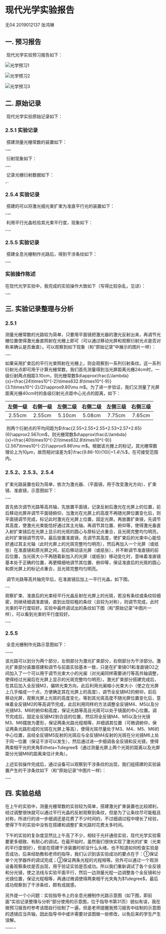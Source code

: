 # 现代光学实验报告

无04  2019012137  张鸿琳

## 一. 预习报告

​		现代光学实验预习报告如下：

![光学预习1](C:/Users/%E6%83%A0%E6%99%AE/Desktop/%E5%85%89%E5%AD%A6%E9%A2%84%E4%B9%A01.jpg)

![光学预习2](C:/Users/%E6%83%A0%E6%99%AE/Desktop/%E5%85%89%E5%AD%A6%E9%A2%84%E4%B9%A02.jpg)

![光学预习3](C:/Users/%E6%83%A0%E6%99%AE/Desktop/%E5%85%89%E5%AD%A6%E9%A2%84%E4%B9%A03.jpg)



## 二. 原始记录

​		现代光学实验原始记录如下：

### 2.5.1 实验记录

​		搭建测量光栅常数的装置如下：

<img src="C:/Users/%E6%83%A0%E6%99%AE/Desktop/%E5%85%89%E6%A0%85%E8%A3%85%E7%BD%AE.jpg" alt="光栅装置" style="zoom: 25%;" />

​		衍射现象如下：

<img src="C:/Users/%E6%83%A0%E6%99%AE/Desktop/%E5%85%89%E6%A0%85%E8%A1%8D%E5%B0%84.jpg" alt="光栅衍射" style="zoom: 25%;" />

​		记录光栅衍射数据如下：

<img src="C:/Users/%E6%83%A0%E6%99%AE/Desktop/2.5.1.jpg" alt="2.5.1" style="zoom: 25%;" />



### 2.5.4 实验记录

​		搭建的可以将激光细光束扩束为准直平行光的装置如下：

<img src="C:/Users/%E6%83%A0%E6%99%AE/Desktop/%E6%89%A9%E6%9D%9F%E8%A3%85%E7%BD%AE.jpg" alt="扩束装置" style="zoom:25%;" />

​		利用平行光晶检验其光束平行度，现象如下：

<img src="C:/Users/%E6%83%A0%E6%99%AE/Desktop/%E5%B9%B3%E8%A1%8C%E5%85%89%E6%99%B6.jpg" alt="平行光晶" style="zoom:25%;" />



### 2.5.5 实验记录

​		搭建全息光栅制作光路后，得到干涉条纹如下：

<img src="C:/Users/%E6%83%A0%E6%99%AE/Desktop/%E5%85%A8%E6%81%AF%E5%85%89%E6%A0%85.jpg" alt="全息光栅" style="zoom:25%;" />



### 实验操作陈述

​		在现代光学实验中，我完成的实验操作大致如下（写得比较杂乱，见谅）：

<img src="C:/Users/%E6%83%A0%E6%99%AE/Desktop/%E5%AE%9E%E9%AA%8C%E6%93%8D%E4%BD%9C.jpg" alt="实验操作" style="zoom:25%;" />



## 三. 实验记录整理与分析

### 2.5.1

​		测量光栅常数的光路较为简单，只要用平面镜把激光器的激光反射出来，再调节光栅位置使得激光垂直照射在光栅上即可（可以通过移动光屏和观察衍射光点是否对称来确认是否垂直）。可以观察到如下现象（和“原始记录”中展示的图片一样）：

<img src="C:/Users/%E6%83%A0%E6%99%AE/Desktop/%E5%85%89%E6%A0%85%E8%A1%8D%E5%B0%84.jpg" alt="光栅衍射" style="zoom:25%;" />

​		如果采用扩束后的平行光束照射在光栅上，则会观察到一系列衍射条纹。这一系列衍射光点即可用于计算光栅常数，我们首先测量得到当光屏距离光栅24cm时，一级衍射两点相距3.10cm，则光栅常数$d\approx\frac{L\lambda}{x}=\frac{24\times10^{-2}\times632.8\times10^{-9}}{3.1\times10^{-2}/2}\approx9.80\mu m$。为了进一步验证，我们又测量了光屏距离光栅40cm时的各级衍射光点距中心光点的距离，如下：

| 左侧一级 | 右侧一级 | 左侧二级 | 右侧二级 | 左侧三级 | 右侧三级 |
| :------: | :------: | :------: | :------: | :------: | :------: |
|  2.55cm  |  2.55cm  |  5.10cm  |  5.08cm  |  7.75cm  |  7.65cm  |

​		则两个衍射点的平均间距为$\frac{2.55+2.55+2.55+2.53+2.57+2.65}{6}\approx2.567cm$，则光栅常数$d\approx\frac{L\lambda}{x}=\frac{40\times10^{-2}\times632.8\times10^{-9}}{2.567\times10^{-2}}\approx9.86\mu m$。根据该光栅上的标记，其光栅常数理论上为$10\mu m$，故而相对误差为$|\frac{9.86-10}{10}|=1.4\%$，在可接受范围内。



### 2.5.2、2.5.3、2.5.4

​		扩束光路装置也较为简单，依次为激光器、（平面镜，用于改变激光方向）、扩束镜、准直镜，示意图如下：

<img src="C:/Users/%E6%83%A0%E6%99%AE/Desktop/%E6%89%A9%E6%9D%9F%E5%85%89%E8%B7%AF.jpg" alt="扩束光路" style="zoom:25%;" />

​		首先依次调节光路等高共轴，先放置平面镜，记录反射后激光在光屏上的位置，前后移动光屏并调节平面镜俯仰，当激光在光屏上的高度不再随光屏位置变化后，则平面镜调节完成，标记此时激光在光屏上位置，固定光屏。再放置扩束镜，先调节其高度，使激光光束能恰好通过其主光轴，再调节其位置、俯仰等，使得激光垂直入射扩束镜后在光屏上显示的光斑的圆心与原标记点重合，且光斑完整均匀明亮，此时扩束镜调节完毕。最后放置准直镜，先调节其高度，使扩束后的光束中心能恰好通过其主光轴（此时光屏上的光斑完整均匀明亮），然后再加入一个光屏（或纸张）在准直镜和原光屏之间，前后移动该光屏（或纸张），并不断调节准直镜的前后位置，当光斑大小不再随着新加入的光屏（或纸张）移动变化时，意味着准直镜基本处于正确的位置，再更精细地调节其位置、俯仰等，保证准直后的光斑的圆心和原光屏上的标记点重合，且光斑完整均匀明亮。

​		调节光路等高共轴完毕后，在准直镜后加上一平行光晶，如下图。

<img src="C:/Users/%E6%83%A0%E6%99%AE/Desktop/%E5%B9%B3%E8%A1%8C%E5%BA%A6.jpg" alt="平行度" style="zoom:25%;" />

​		观察扩束、准直后的光束经平行光晶反射在光屏上的光斑，若没有条纹或条纹较细密，则继续细调准直镜，直到出现较粗的条纹（且较为对称），则调节完成，此时光束的平行度较好。实验中最终调试出的条纹如下图（和“原始记录”中图片一样），可以看到光束的平行度较好。

<img src="C:/Users/%E6%83%A0%E6%99%AE/Desktop/%E5%B9%B3%E8%A1%8C%E5%85%89%E6%99%B6.jpg" alt="平行光晶" style="zoom:25%;" />



### 2.5.5

​		全息光栅制作光路示意图如下：

<img src="C:/Users/%E6%83%A0%E6%99%AE/Desktop/%E5%85%A8%E6%81%AF%E5%85%89%E6%A0%85%E5%85%89%E8%B7%AF.jpg" alt="全息光栅光路" style="zoom:25%;" />

​		该光路可以划分为两个部分，左侧部分为激光扩束部分，右侧部分为干涉部分。激光扩束部分装置搭建和调节与前面实验基本一致，只是在扩束镜O1和准直镜O2之间加入了一个可以用于调节光束大小的光阑（对光阑同样需要进行等高共轴调整，使得经过光阑后在光屏上显示的光斑完整均匀明亮）。激光扩束部分搭建完成后，在其后加入全反镜M2，偏转光束方向，此后利用光阑缩小光束大小（使之在光屏上几乎缩成一个点，方便确定其在光屏上的高度），调节全反镜M2的俯仰，前后移动光屏，观察光屏上光斑的高度变化，等到其光斑高度不随光屏位置变化后，意味着全反镜M2的等高调节完成，此后利用同样的方法调整全反镜M4、M5以及分光镜M3、M6的俯仰和高度，保证光路等高且光斑可以处于镜面的中心位置。调节完成后，固定全反镜M2到合适的位置，然后将全反镜M4、M5以及分光镜M3、M6摆放为菱形，保证两条光路光程相等，并细调其位置（可微调俯仰，保证两条光路形成的光斑在光屏上等高），使得光斑尽量处于M3、M4、M5、M6的中心位置，且经全反镜M5反射的光斑应与全反镜M4反射的光斑在分光镜M6上处于同一位置（保证干涉可以发生），然后通过进一步细调各全反镜和反光镜，使得两束相干光的夹角$\theta=1\degree$（通过测量光屏上两个光斑的距离以及光屏距分光镜M6的距离来估计夹角）。

​		上述实验操作完成后，通过设备可以观察到干涉条纹的出现，我们组搭建的实验装置产生的干涉条纹如下（和“原始记录”中图片一样）：

<img src="C:/Users/%E6%83%A0%E6%99%AE/Desktop/%E5%85%A8%E6%81%AF%E5%85%89%E6%A0%85.jpg" alt="全息光栅" style="zoom:25%;" />



## 四. 实验总结

​		在上午的实验中，测量光栅常数的实验较为简单，搭建激光扩束装置也比较顺利，经过调整很快就可以通过平行光晶的反射观察到条纹，但是为了让条纹尽可能粗且对称，所进行的进一步细调还是花费了不少时间的，不过细调过程中增长了经验，使得下午的实验中没有在搭建和调整扩束光路时花费太多时间。

​		下午的实验的复杂度显然比上午高了不少，相较于光纤通信实验，现代光学实验需要更多细致、有耐心的调试。在最开始时，虽然我们很快实现了激光的扩束（光束的平行度很好），但是在搭建干涉装置时却没什么头绪，也不知道如何检查实验是否成功，后来经助教和老师的指导，我们认识到该实验成功的要点在于：①保证单个光学器件的调试完成；②保证两条光程的光程相等。另外可以通过一个观测设备观察条纹是否出现，用于验证实验是否成功。所以我们重新调试了各个全反镜和分光镜，使之法线与实验平面平行，然后一边测量光程一边调整各个全反镜和分光镜位置，保证光程相等，再通过微调使得两束相干光夹角为$1\degree$，最后成功观察到了干涉条纹，颇有成就感。

​		另外提一个小问题：实验指导书上的全息光栅制作光路示意图（如下图，即前面“实验记录整理与分析“部分使用的示意图，位于指导书第31页）貌似有误，我在做预习报告时参考该图自行绘制了一遍，但是老师提醒我预习报告中绘制的示意图的透镜应当共轴，因此指导书中或许需要对该图做一些修改，以免后来的学生产生误解。

<img src="C:/Users/%E6%83%A0%E6%99%AE/Desktop/%E5%85%A8%E6%81%AF%E5%85%89%E6%A0%85%E5%85%89%E8%B7%AF%20-%20%E5%89%AF%E6%9C%AC.jpg" alt="全息光栅光路 - 副本" style="zoom:25%;" />